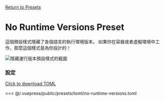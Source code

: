 [Return to Presets](./README.md#no-runtime-versions)

# No Runtime Versions Preset

這個預設樣式隱藏了各個語言的執行環境版本。 如果你在容器或者虛擬環境中工作，那麼這個樣式是為你設計的！

![隱藏運行版本預設樣式的截圖](/presets/img/no-runtime-versions.png)

### 設定

[Click to download TOML](/presets/toml/no-runtime-versions.toml)

<<< @/.vuepress/public/presets/toml/no-runtime-versions.toml
